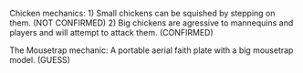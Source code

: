 Chicken mechanics: 
	1) Small chickens can be squished by stepping on them. (NOT CONFIRMED)
	2) Big chickens are agressive to mannequins and players and will attempt to attack them. (CONFIRMED)

The Mousetrap mechanic: 
    A portable aerial faith plate with a big mousetrap model. (GUESS)